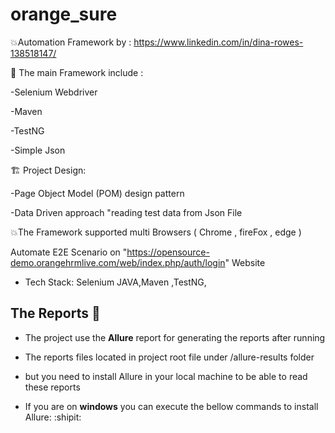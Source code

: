 # orange_sure

💥Automation Framework by : https://www.linkedin.com/in/dina-rowes-138518147/


📝 The main Framework include :

-Selenium Webdriver

-Maven

-TestNG

-Simple Json 


🏗️ Project Design:

-Page Object Model (POM) design pattern

-Data Driven approach "reading test data from Json File 


💥The Framework supported multi Browsers ( Chrome , fireFox , edge )

Automate E2E Scenario on "https://opensource-demo.orangehrmlive.com/web/index.php/auth/login" Website


- Tech Stack: Selenium JAVA,Maven ,TestNG,



## The Reports :tada:
- The project use the **Allure** report for generating the reports after running
- The reports files located in project root file under /allure-results folder
- but you need to install Allure in your local machine to be able to read these reports

- If you are on **windows** you can execute the bellow commands to install Allure:  :shipit:
